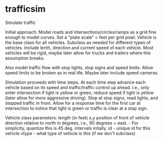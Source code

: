 # trafficsim
Simulate traffic

Initial approach:
Model roads and intersections/circles/ramps as a grid fine enough to model
curves.  Set a "plate scale" = feet per grid pixel.
Vehicle is the base class for all vehicles.  Subclass as needed for different
types of vehicles.  Include lenth, direction and current speed of each vehicle.
Most vehicles will be rigid, maybe later allow for trucks and trailers where
this assumption breaks.

Also model traffic flow with stop lights, stop signs and speed limits.  Allow
speed limits to be broken as in real life.  Maybe later include speed cameras.

Simulation proceeds with time steps.  At each time step advance each vehicle
based on its speed and traffic/traffic control up ahead.  I.e., only enter
intersection if light is yellow or green, reduce speed if light is yellow (later
allow for more aggressive driving).  Stop at stop signs, read lights, and
stopped traffic in front.  Allow for a response time for the first car at
intersection to notice that light is green or traffic is clear at a stop sign.

Vehicle class parameters:
 length (in feet)
 x,y position of front of vehicle
 direction relative to north in degrees, i.e., 90 degrees = east.
    - For simplicity, quantize this is 45 deg. intervals intially.
 id - unique id for this vehicle
 vtype - what type of vehicle is this (if we don't subclass)
 
